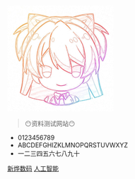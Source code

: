 ![logo](./image/logo.png)

> 😶资料测试网站😶

- 0123456789
- ABCDEFGHIZKLMNOPQRSTUVWXYZ
- 一二三四五六七八九十

[新烨数码](https://www.xinyeshuma.com)
[人工智能](https://lemonmoon.cc)
